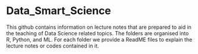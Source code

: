 # Data_Smart_Science
This github contains information on lecture notes that are prepared to aid in the teaching of Data Science related topics. The folders are organised into R, Python, and ML. For each folder we provide a ReadME files to explain the lecture notes or codes contained in it. 
